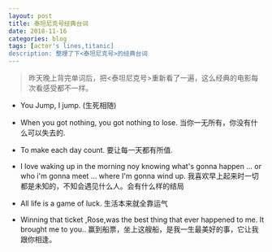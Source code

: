 ```yaml
---
layout: post
title: 泰坦尼克号经典台词
date: 2018-11-16
categories: blog
tags: [actor's lines,titanic]
description: 整理了下<泰坦尼克号>的经典台词
---
```


> 昨天晚上背完单词后，把<泰坦尼克号>重新看了一遍，这么经典的电影每次看感受都不一样。


* You Jump, I jump. (生死相随)


* When you got nothing, you got nothing to lose. 当你一无所有，你没有什么可以失去的.

* To make each day count. 要让每一天都有所值.

* I love waking up in the morning noy knowing what's gonna happen ... or who i'm gonna meet ... where I'm gonna wind up.
	我喜欢早上起来时一切都是未知的，不知会遇见什么人。会有什么样的结局

* All life is a game of luck. 生活本来就全靠运气


* Winning that ticket ,Rose,was the best thing that ever happened to me. It brought me to you..
  赢到船票，坐上这艘船，是我一生最美好的事，它让我跟你相逢。


